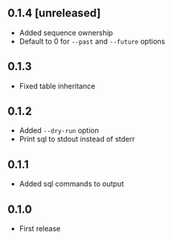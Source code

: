 ## 0.1.4 [unreleased]

- Added sequence ownership
- Default to 0 for `--past` and `--future` options

## 0.1.3

- Fixed table inheritance

## 0.1.2

- Added `--dry-run` option
- Print sql to stdout instead of stderr

## 0.1.1

- Added sql commands to output

## 0.1.0

- First release
